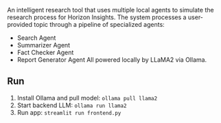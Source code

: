 An intelligent research tool that uses multiple local agents to simulate the research process for Horizon Insights. The system processes a user-provided topic through a pipeline of specialized agents:
- Search Agent
- Summarizer Agent
- Fact Checker Agent
- Report Generator Agent
All powered locally by LLaMA2 via Ollama.
## Run
1. Install Ollama and pull model: `ollama pull llama2`
2. Start backend LLM: `ollama run llama2`
3. Run app: `streamlit run frontend.py`